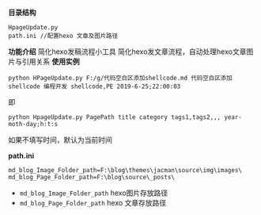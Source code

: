 **目录结构**
```
HpageUpdate.py
path.ini //配置hexo 文章及图片路径
```

**功能介绍**
简化hexo发稿流程小工具
简化hexo发文章流程，自动处理hexo文章图片与引用关系
**使用实例**

```
python HPageUpdate.py F:/g/代码空白区添加shellcode.md 代码空白区添加shellcode 编程开发 shellcode,PE 2019-6-25;22:00:03
```

即

```
python HpageUpdate.py PagePath title category tags1,tags2,,, year-moth-day;h:t:s
```

如果不填写时间，默认为当前时间

**path.ini**

```
md_blog_Image_Folder_path=F:\blog\themes\jacman\source\img\images\
md_blog_Page_Folder_path=F:\blog\source\_posts\
```

- `md_blog_Image_Folder_path` hexo图片存放路径
- `md_blog_Page_Folder_path` hexo 文章存放路径
